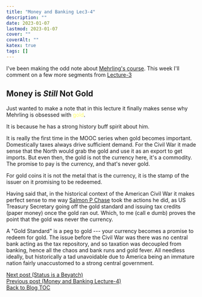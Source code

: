 ```yaml
---
title: "Money and Banking Lec3-4"
description: ""
date: 2023-01-07
lastmod: 2023-01-07
cover: ""
coverAlt: ""
katex: true
tags: []
---
```


I've been making the odd note about 
[Mehrling\'s course](https://www.ineteconomics.org/education/courses/the-economics-of-money-banking). 
This week I'll comment on a few more segments from
[Lecture-3](https://www.youtube.com/watch?v=AGkH0w9hpSQ&list=PLmtuEaMvhDZZyyAkEniNUMTTnlJj6qiKW&index=4) 


## Money is *Still* Not Gold

Just wanted to make a note that in this lecture it finally makes sense why 
Mehrling is obsessed with <span style="color: #ffff66;">gold</span>.

It is because he has a strong history buff spirit about him.

It is really the first time in the MOOC series  when gold becomes important. 
Domestically taxes always drive sufficient demand. For the Civil War it made 
sense that the North would grab the gold and use it as an export to get imports. 
But even then, the gold is not the currency here, it's a commodity. The promise to 
pay is the currency, and that's never gold.
 
For gold coins it is not the metal that is the currency, it is the stamp of 
the issuer on it promising to be redeemed.

Having said that, in the historical context of the American Civil War it makes 
perfect sense to me way 
[Salmon P Chase](https://en.wikipedia.org/wiki/Salmon_P._Chase) 
took the actions he did, as US Treasury Secretary going off the gold standard and 
issuing tax credits (paper money) once the gold ran out.  Which, to me (call e dumb) proves the point that the gold was never the currency.

A "Gold Standard" is a peg to gold --- your currency becomes a promise to redeem for 
gold. The issue before the Civil War was there was no central bank acting as the tax 
repository, and so taxation was decoupled from banking, hence all the chaos and bank 
runs and gold fever. All needless ideally, but historically a tad unavoidable due to 
America being an immature nation fairly unaccustomed to a strong central government.

 
[Next post (Status is a Beyatch)](../14_status_bitches)  
[Previous post (Money and Banking Lecture-4)](../13_mab_4_4_gold)  
[Back to Blog TOC](../)
